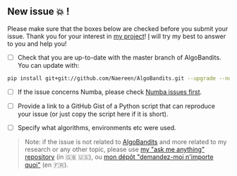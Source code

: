 ## New issue :boom: !

Please make sure that the boxes below are checked before you submit your issue.
Thank you for your interest in [my project](https://github.com/Naereen/AlgoBandits)! [I](https://github.com/Naereen/) will try my best to answer to you and help you!

- [ ] Check that you are up-to-date with the master branch of AlgoBandits. You can update with:
```bash
pip install git+git://github.com/Naereen/AlgoBandits.git --upgrade --no-deps
```

- [ ] If the issue concerns Numba, please check [Numba issues first](https://github.com/numba/numba/issues).

- [ ] Provide a link to a GitHub Gist of a Python script that can reproduce your issue (or just copy the script here if it is short).

- [ ] Specify what algorithms, environments etc were used.

> Note: if the issue is not related to [AlgoBandits](https://github.com/Naereen/AlgoBandits) and more related to my research or any other topic, please use [my  "ask me anything" repository](https://github.com/Naereen/ama/issues/new) (in :gb: :us:), ou [mon dépôt "demandez-moi n'importe quoi"](https://github.com/Naereen/ama.fr/issues/new) (en :fr:).
